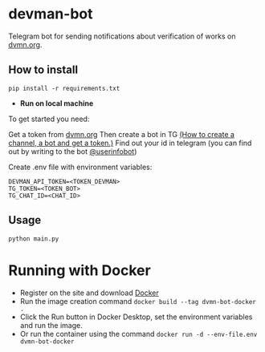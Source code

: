 # devman-bot
 
Telegram bot for sending notifications about verification of works on [dvmn.org](https://dvmn.org/modules).

## How to install

```
pip install -r requirements.txt
```

* **Run on local machine**

To get started you need:

Get a token from [dvmn.org](https://dvmn.org/api/docs/)
Then create a bot in TG [(How to create a channel, a bot and get a token.)](https://smmplanner.com/blog/otlozhennyj-posting-v-telegram/)
Find out your id in telegram (you can find out by writing to the bot [@userinfobot](https://t.me/userinfobot))

Create .env file with environment variables:
```
DEVMAN_API_TOKEN=<TOKEN_DEVMAN>
TG_TOKEN=<TOKEN_BOT>
TG_CHAT_ID=<CHAT_ID>
```

## Usage
```
python main.py
```

# Running with Docker
- Register on the site and download [Docker](https://www.docker.com/)
- Run the image creation command `docker build --tag dvmn-bot-docker .`
- Click the Run button in Docker Desktop, set the environment variables and run the image.
- Or run the container using the command `docker run -d --env-file.env dvmn-bot-docker`